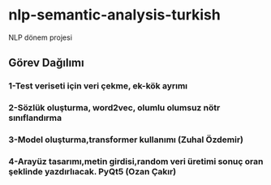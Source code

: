 # nlp-semantic-analysis-turkish
NLP dönem projesi

## Görev Dağılımı
### 1-Test veriseti için veri çekme, ek-kök ayrımı
### 2-Sözlük oluşturma, word2vec, olumlu olumsuz nötr sınıflandırma
### 3-Model oluşturma,transformer kullanımı (Zuhal Özdemir)
### 4-Arayüz tasarımı,metin girdisi,random veri üretimi sonuç oran şeklinde yazdırlıacak. PyQt5 (Ozan Çakır)
